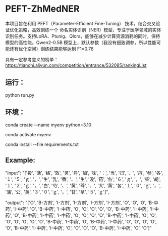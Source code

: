 # PEFT-ZhMedNER
本项目旨在利用 ​PEFT（Parameter-Efficient Fine-Tuning）​ 技术，结合 ​交叉验证优化策略，高效训练一个 ​命名实体识别（NER）​ 模型，专注于医学领域的实体识别任务。支持 ​LoRA、Ptunig、Qlora，能够在减少计算资源消耗的同时，保持模型的高性能。Qwen2-0.5B 模型上，默认参数（我没有细致调参，所以性能可能还有优化空间）训练结果能够达到 F1=0.76


具有一定参考意义的榜单：https://tianchi.aliyun.com/competition/entrance/532085/rankingList

## 运行：
python run.py


## 环境：
conda create --name myenv python=3.10

conda activate myenv

conda install --file requirements.txt


## Example:

"input": "['投', '活', '络', '效', '灵', '丹', '加', '味', '：', '当', '归', '、', '丹', '参', '各', '１', '５', 'ｇ', '，', '生', '乳', '香', '、', '生', '没', '药', '各', '６', 'ｇ', '，', '柴', '胡', '１', '２', 'ｇ', '，', '白', '芍', '、', '黄', '芩', '、', '大', '黄', '各', '１', '０', 'ｇ', '，', '蒲', '公', '英', '３', '０', 'ｇ', '，', '甘', '草', '５', 'ｇ']",

"output": "['O', 'B-方剂', 'I-方剂', 'I-方剂', 'I-方剂', 'I-方剂', 'O', 'O', 'O', 'B-中药', 'I-中药', 'O', 'B-中药', 'I-中药', 'O', 'O', 'O', 'O', 'O', 'B-中药', 'I-中药', 'I-中药', 'O', 'B-中药', 'I-中药', 'I-中药', 'O', 'O', 'O', 'O', 'B-中药', 'I-中药', 'O', 'O', 'O', 'O', 'O', 'O', 'O', 'B-中药', 'I-中药', 'O', 'B-中药', 'I-中药', 'O', 'O', 'O', 'O', 'O', 'B-中药', 'I-中药', 'I-中药', 'O', 'O', 'O', 'O', 'B-中药', 'I-中药', 'O', 'O']"
